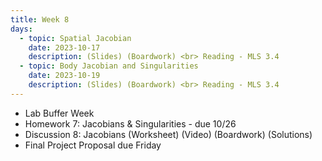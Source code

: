 ```yaml
---
title: Week 8
days:
  - topic: Spatial Jacobian
    date: 2023-10-17
    description: (Slides) (Boardwork) <br> Reading - MLS 3.4
  - topic: Body Jacobian and Singularities
    date: 2023-10-19
    description: (Slides) (Boardwork) <br> Reading - MLS 3.4
---
```


- Lab Buffer Week
- Homework 7: Jacobians & Singularities - due 10/26
- Discussion 8: Jacobians (Worksheet) (Video) (Boardwork) (Solutions)
- Final Project Proposal due Friday

<a id="Week9"></a>